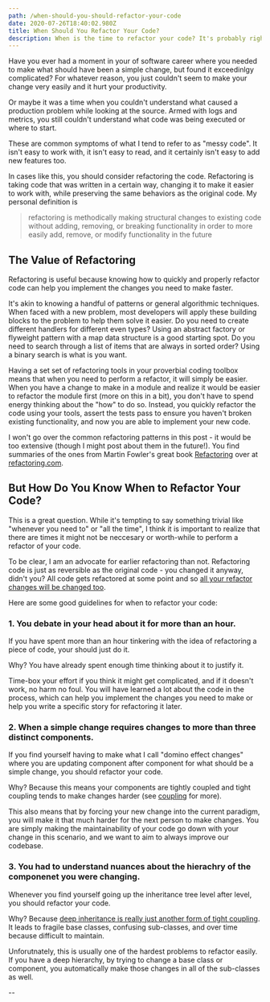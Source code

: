 ```yaml
---
path: /when-should-you-should-refactor-your-code
date: 2020-07-26T18:40:02.980Z
title: When Should You Refactor Your Code?
description: When is the time to refactor your code? It's probably right now.
---
```

Have you ever had a moment in your of software career where you needed to make what should have been a simple change, but found it exceedinlgy complicated? For whatever reason, you just couldn't seem to make your change very easily and it hurt your productivity.

Or maybe it was a time when you couldn't understand what caused a production problem while looking at the source. Armed with logs and metrics, you still couldn't understand what code was being executed or where to start.

These are common symptoms of what I tend to refer to as "messy code". It isn't easy to work with, it isn't easy to read, and it certainly isn't easy to add new features too. 

In cases like this, you should consider refactoring the code. Refactoring is taking code that was written in a certain way, changing it to make it easier to work with, while preserving the same behaviors as the original code. My personal definition is

> refactoring is methodically making structural changes to existing code without adding, removing, or breaking functionality in order to more easily add, remove, or modify functionality in the future

## The Value of Refactoring

Refactoring is useful because knowing how to quickly and properly refactor code can help you implement the changes you need to make faster.  

It's akin to knowing a handful of patterns or general algorithmic techniques. When faced with a new problem, most developers will apply these building blocks to the problem to help them solve it easier. Do you need to create different handlers for different even types? Using an abstract factory or flyweight pattern with a map data structure is a good starting spot. Do you need to search through a list of items that are always in sorted order? Using a binary search is what is you want.

Having a set set of refactoring tools in your proverbial coding toolbox means that when you need to perform a refactor, it will simply be easier. When you have a change to make in a module and realize it would be easier to refactor the module first (more on this in a bit), you don't have to spend energy thinking about the "how" to do so. Instead, you quickly refactor the code using your tools, assert the tests pass to ensure you haven't broken existing functionality, and now you are able to implement your new code.

I won't go over the common refactoring patterns in this post - it would be too extensive (though I might post about them in the future!). You find summaries of the ones from Martin Fowler's great book [Refactoring](https://amzn.to/3jFSSqH) over at [refactoring.com](https://refactoring.com/catalog/).

## But How Do You Know When to Refactor Your Code?

This is a great question. While it's tempting to say something trivial like "whenever you need to" or "all the time", I think it is important to realize that there are times it might not be neccesary or worth-while to perform a refactor of your code. 

To be clear, I am an advocate for earlier refactoring than not. Refactoring code is just as reversible as the original code - you changed it anyway, didn't you? All code gets refactored at some point and so [all your refactor changes will be changed too](<>). 

Here are some good guidelines for when to refactor your code:

### 1. You debate in your head about it for more than an hour.

If you have spent more than an hour tinkering with the idea of refactoring a piece of code, your should just do it. 

Why? You have already spent enough time thinking about it to justify it. 

Time-box your effort if you think it might get complicated, and if it doesn't work, no harm no foul. You will have learned a lot about the code in the process, which can help you implement the changes you need to make or help you write a specific story for refactoring it later.

### 2. When a simple change requires changes to more than three distinct components.

If you find yourself having to make what I call "domino effect changes"  where you are updating component after component for what should be a simple change, you should refactor your code.

Why? Because this means your components are tightly coupled and tight coupling tends to make changes harder (see [coupling](https://en.wikipedia.org/wiki/Coupling_(computer_programming)) for more).

This also means that by forcing your new change into the current paradigm, you will make it that much harder for the next person to make changes. You are simply making the maintainability of your code go down with your change in this scenario, and we want to aim to always improve our codebase.

### 3. You had to understand nuances about the hierachry of the componenet you were changing.

Whenever you find yourself going up the inheritance tree level after level, you should refactor your code.

Why? Because [deep inheritance is really just another form of tight coupling](https://stackoverflow.com/questions/11056943/deep-class-inheritance-hierarchy-bad-idea). It leads to fragile base classes, confusing sub-classes, and over time because difficult to maintain.

Unforutnately, this is usually one of the hardest problems to refactor easily. If you have a deep hierarchy, by trying to change a base class or component, you automatically make those changes in all of the sub-classes as well.

--

